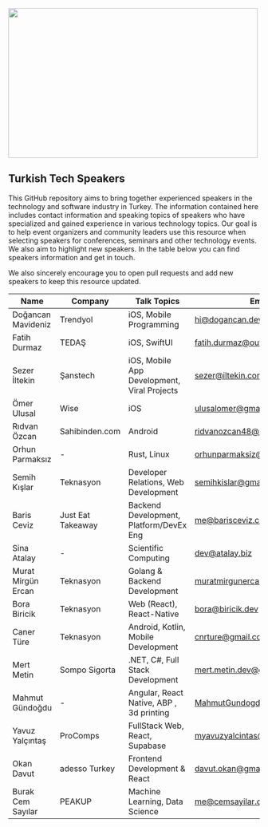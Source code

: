 <img src="https://i.imgur.com/cTFCwRK.png" width="500" height="300">

## Turkish Tech Speakers

This GitHub repository aims to bring together experienced speakers in the technology and software industry in Turkey. The information contained here includes contact information and speaking topics of speakers who have specialized and gained experience in various technology topics. Our goal is to help event organizers and community leaders use this resource when selecting speakers for conferences, seminars and other technology events. We also aim to highlight new speakers. In the table below you can find speakers information and get in touch.

We also sincerely encourage you to open pull requests and add new speakers to keep this resource updated.

| Name               | Company           | Talk Topics                                 | Email                         | LinkedIn                                             |
| ------------------ | ----------------- | ------------------------------------------- | ----------------------------- | ---------------------------------------------------- |
| Doğancan Mavideniz | Trendyol          | iOS, Mobile Programming                     | hi@dogancan.dev               | [link](https://www.linkedin.com/in/johndoe/)         |
| Fatih Durmaz       | TEDAŞ             | iOS, SwiftUI                                | fatih.durmaz@outlook.com      | [link](https://www.linkedin.com/in/fthdrmz23/)       |
| Sezer İltekin      | Şanstech          | iOS, Mobile App Development, Viral Projects | sezer@iltekin.com             | [link](https://www.linkedin.com/in/iltekin/)         |
| Ömer Ulusal        | Wise              | iOS                                         | ulusalomer@gmail.com          | [link](https://www.linkedin.com/in/ulusalomer/)      |
| Rıdvan Özcan       | Sahibinden.com    | Android                                     | ridvanozcan48@hotmail.com.com | [link](https://www.linkedin.com/in/ridvanozcan/)     |
| Orhun Parmaksız    | \-                | Rust, Linux                                 | orhunparmaksiz@gmail.com      | [link](https://www.linkedin.com/in/orhunp/)          |
| Semih Kışlar       | Teknasyon         | Developer Relations, Web Development        | semihkislar@gmail.com         | [link](https://www.linkedin.com/in/semihkislar/)     |
| Baris Ceviz        | Just Eat Takeaway | Backend Development, Platform/DevEx Eng     | me@barisceviz.com             | [link](https://www.linkedin.com/in/peacecwz/)        |
| Sina Atalay        | \-                | Scientific Computing                        | dev@atalay.biz                | [link](https://www.linkedin.com/in/sinaatalay/)      |
| Murat Mirgün Ercan | Teknasyon         | Golang & Backend Development                | muratmirgunercan@gmail.com    | [link](https://www.linkedin.com/in/murat-m-ercan/)   |
| Bora Biricik       | Teknasyon         | Web (React), React-Native                   | bora@biricik.dev              | [link](https://www.linkedin.com/in/bora-biricik/)    |
| Caner Türe         | Teknasyon         | Android, Kotlin, Mobile Development         | cnrture@gmail.com             | [link](https://www.linkedin.com/in/cnrture/)         |
| Mert Metin         | Sompo Sigorta     | .NET, C#, Full Stack Development            | mert.metin.dev@gmail.com      | [link](https://www.linkedin.com/in/mrtmtn/)          |
| Mahmut Gündoğdu    | -                 | Angular, React Native, ABP , 3d printing    | MahmutGundogdu@hotmail.com.tr | [link](https://www.linkedin.com/in/mahmutgundogdu/)  |
| Yavuz Yalçıntaş    | ProComps          | FullStack Web, React, Supabase              | myavuzyalcintas@gmail.com     | [link](https://www.linkedin.com/in/yavuz-yalcintas/) |
| Okan Davut         | adesso Turkey     | Frontend Development & React                | davut.okan@gmail.com          | [link](https://www.linkedin.com/in/okandavut/) |
| Burak Cem Sayılar  | PEAKUP            | Machine Learning, Data Science              | me@cemsayilar.com             | [link](https://www.linkedin.com/in/cemsayilar/)      |

